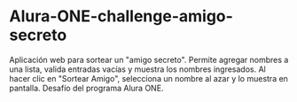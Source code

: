 # Alura-ONE-challenge-amigo-secreto

Aplicación web para sortear un "amigo secreto". Permite agregar nombres a una lista, valida entradas vacías y muestra los nombres ingresados. Al hacer clic en "Sortear Amigo", selecciona un nombre al azar y lo muestra en pantalla. Desafío del programa Alura ONE.
